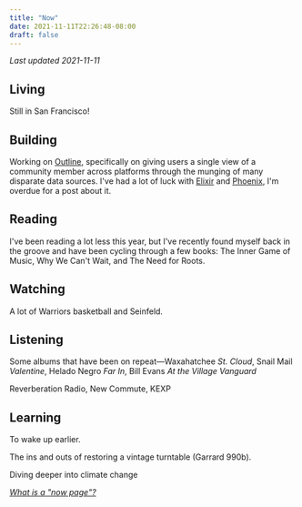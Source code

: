 ```yaml
---
title: "Now"
date: 2021-11-11T22:26:48-08:00
draft: false
---
```


<i>Last updated 2021-11-11</i>

## Living
Still in San Francisco!  

## Building
Working on [Outline](https://heyoutline.com), specifically on giving users a single view of a community member across platforms through the munging of many disparate data sources. I've had a lot of luck with [Elixir](https://elixir-lang.org/) and [Phoenix](https://www.phoenixframework.org/), I'm overdue for a post about it.

## Reading
I've been reading a lot less this year, but I've recently found myself back in the groove and have been cycling through a few books: The Inner Game of Music, Why We Can't Wait, and The Need for Roots.

## Watching
A lot of Warriors basketball and Seinfeld.

## Listening
Some albums that have been on repeat—Waxahatchee *St. Cloud*, Snail Mail *Valentine*, Helado Negro *Far In*, Bill Evans *At the Village Vanguard*

Reverberation Radio, New Commute, KEXP

## Learning
To wake up earlier.

The ins and outs of restoring a vintage turntable (Garrard 990b).

Diving deeper into climate change


<i>[What is a "now page"?](https://nownownow.com/about)</i>
